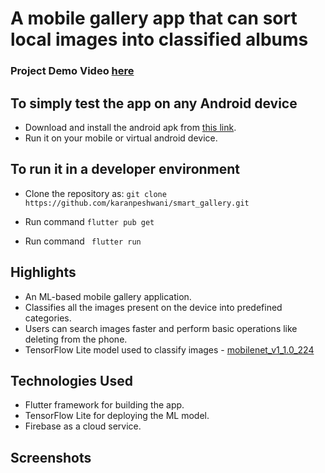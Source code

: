 # A mobile gallery app that can sort local images into classified albums

### Project Demo Video [here](https://www.youtube.com/)

## To simply test the app on any Android device

- Download and install the android apk from [this link](https://www.youtube.com/).
- Run it on your mobile or virtual android device.

## To run it in a developer environment

- Clone the repository as: 
```git clone https://github.com/karanpeshwani/smart_gallery.git```

- Run command
```flutter pub get```

- Run command
``` flutter run```

## Highlights

- An ML-based mobile gallery application.
- Classifies all the images present on the device into predefined categories.
- Users can search images faster and perform basic operations like deleting from the phone.
- TensorFlow Lite model used to classify images - [mobilenet_v1_1.0_224](https://tfhub.dev/tensorflow/lite-model/mobilenet_v1_1.0_224/1/default/1)

## Technologies Used

- Flutter framework for building the app.
- TensorFlow Lite for deploying the ML model.
- Firebase as a cloud service.

## Screenshots
